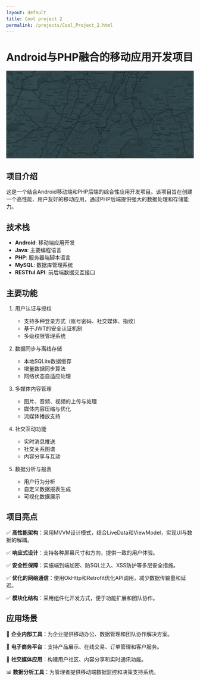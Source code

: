 ```yaml
---
layout: default
title: Cool project 2
permalink: /projects/Cool_Project_2.html
---
```


# Android与PHP融合的移动应用开发项目

![Cool project 2](/static/projects/placeholder.jpg)

## 项目介绍

这是一个结合Android移动端和PHP后端的综合性应用开发项目。该项目旨在创建一个高性能、用户友好的移动应用，通过PHP后端提供强大的数据处理和存储能力。

## 技术栈

- **Android**: 移动端应用开发
- **Java**: 主要编程语言
- **PHP**: 服务器端脚本语言
- **MySQL**: 数据库管理系统
- **RESTful API**: 前后端数据交互接口

## 主要功能

1. 用户认证与授权
   - 支持多种登录方式（账号密码、社交媒体、指纹）
   - 基于JWT的安全认证机制
   - 多级权限管理系统

2. 数据同步与离线存储
   - 本地SQLite数据缓存
   - 增量数据同步算法
   - 网络状态自适应处理

3. 多媒体内容管理
   - 图片、音频、视频的上传与处理
   - 媒体内容压缩与优化
   - 流媒体播放支持

4. 社交互动功能
   - 实时消息推送
   - 社交关系图谱
   - 内容分享与互动

5. 数据分析与报表
   - 用户行为分析
   - 自定义数据报表生成
   - 可视化数据展示

## 项目亮点

✅ **高性能架构**：采用MVVM设计模式，结合LiveData和ViewModel，实现UI与数据的解耦。

✅ **响应式设计**：支持各种屏幕尺寸和方向，提供一致的用户体验。

✅ **安全性保障**：实施端到端加密、防SQL注入、XSS防护等多层安全措施。

✅ **优化的网络通信**：使用OkHttp和Retrofit优化API调用，减少数据传输量和延迟。

✅ **模块化结构**：采用组件化开发方式，便于功能扩展和团队协作。

## 应用场景

🏢 **企业内部工具**：为企业提供移动办公、数据管理和团队协作解决方案。

🛒 **电子商务平台**：支持产品展示、在线交易、订单管理和客户服务。

📱 **社交媒体应用**：构建用户社区、内容分享和实时通讯功能。

📊 **数据分析工具**：为管理者提供移动端数据监控和决策支持系统。